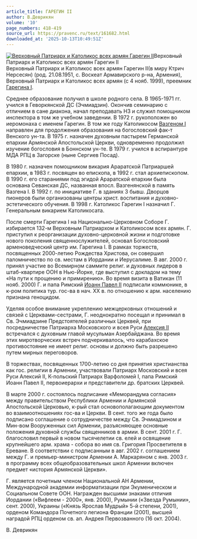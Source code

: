 ```yaml
---
article_title: ГАРЕГИН II
author: В.Деврикян
volume: '10'
page_numbers: 418-419
source_url: https://pravenc.ru/text/161682.html
downloaded_at: '2025-10-13T10:49:51Z'
---
```


[![Верховный Патриарх и Католикос всех армян Гарегин II](https://pravenc.ru/data/817/466/1234/i200.jpg "Кликните для увеличения картинки")](https://pravenc.ru/data/817/466/1234/i400.jpg)Верховный Патриарх и Католикос всех армян Гарегин II  
Верховный Патриарх и Католикос всех армян Гарегин II(в миру Ктрич Нерсесян) (род. 21.08.1951, с. Воскеат Армавирского р-на, Армения), Верховный Патриарх и Католикос всех армян (с 4 нояб. 1999), преемник [Гарегина I](<https://pravenc.ru/text/Гарегина I.html>).

Среднее образование получил в школе родного села. В 1965-1971 гг. учился в Геворкянской ДС (Эчмиадзин). Окончив семинарию с отличием в сане диакона, начал преподавать НЗ и служил помощником инспектора в том же учебном заведении. В 1972 г. рукоположен во иеромонаха с именем Гарегин. В том же году Католикосом [Вазгеном I](<https://pravenc.ru/text/Вазгеном I.html>) направлен для продолжения образования на богословский фак-т Венского ун-та. В 1975 г. назначен духовным пастырем Германской епархии Армянской Апостольской Церкви, одновременно продолжил изучение богословия в Боннском ун-те. В 1979 г. учился в аспирантуре МДА РПЦ в Загорске (ныне Сергиев Посад).

В 1980 г. назначен помощником викария Араратской Патриаршей епархии, в 1983 г. посвящен во епископа, в 1992 г. стал архиепископом. В 1990 г. его стараниями под эгидой Араратской епархии была основана Севанская ДС, названная впосл. Вазгенянской в память Вазгена I. В 1992 г. по инициативе Г. в зданиях 3 бывш. Дворцов пионеров были организованы центры христ. воспитания и духовно-эстетического обучения. В 1998 г. Католикос Гарегин I назначил Г. Генеральным викарием Католикосата.

После смерти Гарегина I на Национально-Церковном Соборе Г. избирается 132-м Верховным Патриархом и Католикосом всех армян. Г. приступил к реорганизации духовно-церковной жизни и подготовке нового поколения священнослужителей, основал Богословский арменоведческий центр им. Гарегина I. В рамках торжеств, посвященных 2000-летию Рождества Христова, он совершил паломничество по св. местам в Иордании и Иерусалиме. В авг. 2000 г. принял участие во Всемирном саммите религ. и духовных лидеров в штаб-квартире ООН в Нью-Йорке, где выступил с докладом на тему «На пути к прощению и примирению». Во время визита в Ватикан (11 нояб. 2000) Г. и папа Римский [Иоанн Павел II](<https://pravenc.ru/text/Иоанн Павел II.html>) подписали коммюнике, в к-ром политика тур. гос-ва в нач. XX в. по отношению к арм. населению признана геноцидом.

Уделяя особое внимание укреплению межцерковных отношений и связей с Церквами-сестрами, Г. неоднократно посещал и принимал в Св. Эчмиадзине Предстоятелей различных Церквей, при посредничестве Патриарха Московского и всея Руси [Алексия II](<https://pravenc.ru/text/АЛЕКСИЙ II.html>) встречался с духовным главой мусульман Азербайджана. Во время этих миротворческих встреч подчеркивалось, что карабахское противостояние не имеет религ. основы и должно быть разрешено путем мирных переговоров.

В торжествах, посвященных 1700-летию со дня принятия христианства как гос. религии в Армении, участвовали Патриарх Московский и всея Руси Алексий II, К-польский Патриарх Варфоломей I, папа Римский Иоанн Павел II, первоиерархи и представители др. братских Церквей.

В марте 2000 г. состоялось подписание «Меморандума согласия» между правительством Республики Армении и Армянской Апостольской Церковью, к-рый стал основополагающим документом во взаимоотношениях гос-ва и Церкви. В сент. того же года было подписано соглашение о сотрудничестве между Св. Эчмиадзином и Мин-вом Вооруженных сил Армении, разъясняющее основные положения духовной службы священников в армии. В сент. 2001 г. Г. благословил первый в новом тысячелетии св. елей и освящение крупнейшего арм. храма - собора во имя св. Григория Просветителя в Ереване. В соответствии с подписанным в авг. 2002 г. соглашением между Г. и премьер-министром Армении А. Маркаряном с янв. 2003 г. в программу всех общеобразовательных школ Армении включен предмет «история Армянской Церкви».

Г. является почетным членом Национальной АН Армении, Международной академии информатизации при Экуменическом и Социальном Совете ООН. Награжден высшими знаками отличия Иордании («Вифлеем - 2000», янв. 2000), Румынии («Звезда Румынии», сент. 2000), Украины («Князь Ярослав Мудрый» 5-й степени, 2001), орденом Командора Почетного легиона Франции (2001), высшей наградой РПЦ орденом св. ап. Андрея Первозванного (16 окт. 2004).

В.  Деврикян
